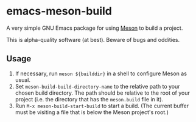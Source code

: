 # emacs-meson-build

A very simple GNU Emacs package for using [Meson](http://mesonbuild.com/) to
build a project.

This is alpha-quality software (at best). Beware of bugs and oddities.


## Usage

1. If necessary, run `meson ${builddir}` in a shell to configure Meson as usual.
2. Set `meson-build-build-directory-name` to the relative path to your chosen build
   directory. The path should be relative to the root of your project (i.e. the
   directory that has the `meson.build` file in it).
3. Run `M-x meson-build-start-build` to start a build. (The current buffer
   must be visiting a file that is below the Meson project's root.)
